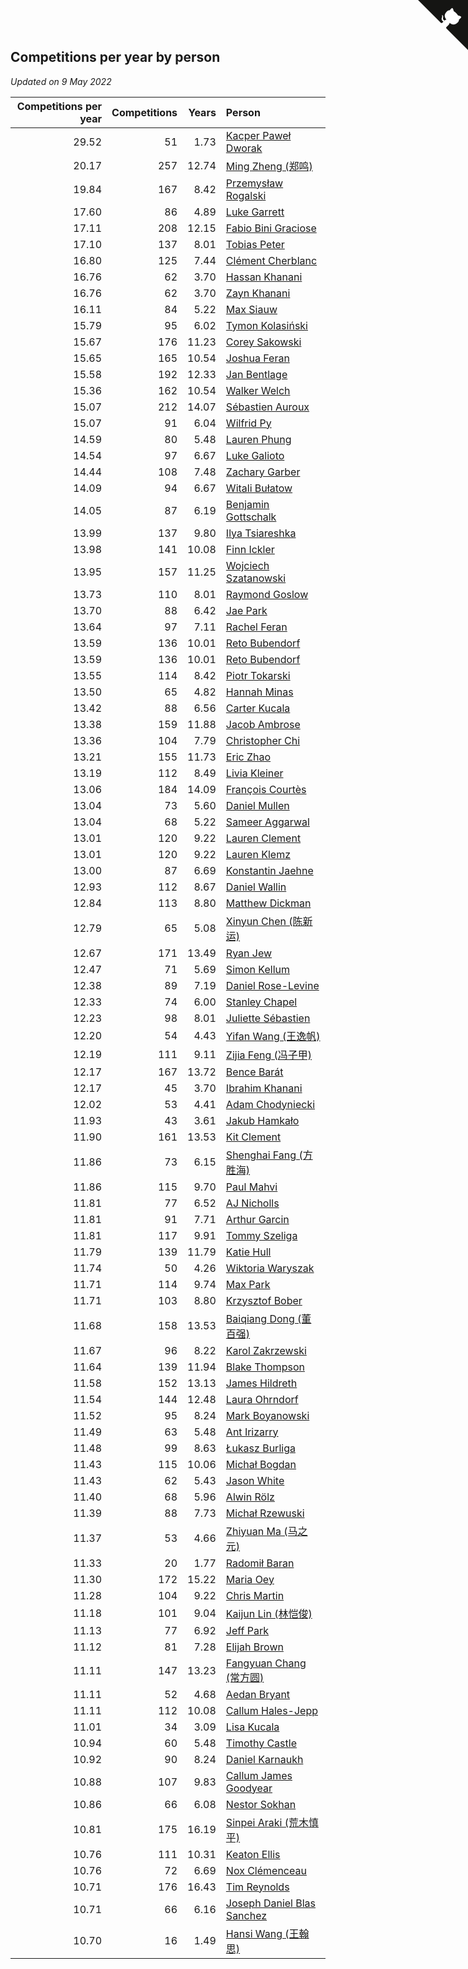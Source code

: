 ## Competitions per year by person

*Updated on  9 May 2022*

| Competitions per year | Competitions | Years | Person |
| ---: | ---: | ---: | :--- |
| 29.52 | 51 | 1.73 | [Kacper Paweł Dworak](https://www.worldcubeassociation.org/persons/2020DWOR01) |
| 20.17 | 257 | 12.74 | [Ming Zheng (郑鸣)](https://www.worldcubeassociation.org/persons/2009ZHEN11) |
| 19.84 | 167 | 8.42 | [Przemysław Rogalski](https://www.worldcubeassociation.org/persons/2013ROGA02) |
| 17.60 | 86 | 4.89 | [Luke Garrett](https://www.worldcubeassociation.org/persons/2017GARR05) |
| 17.11 | 208 | 12.15 | [Fabio Bini Graciose](https://www.worldcubeassociation.org/persons/2010GRAC02) |
| 17.10 | 137 | 8.01 | [Tobias Peter](https://www.worldcubeassociation.org/persons/2014PETE03) |
| 16.80 | 125 | 7.44 | [Clément Cherblanc](https://www.worldcubeassociation.org/persons/2014CHER05) |
| 16.76 | 62 | 3.70 | [Hassan Khanani](https://www.worldcubeassociation.org/persons/2018KHAN26) |
| 16.76 | 62 | 3.70 | [Zayn Khanani](https://www.worldcubeassociation.org/persons/2018KHAN28) |
| 16.11 | 84 | 5.22 | [Max Siauw](https://www.worldcubeassociation.org/persons/2017SIAU02) |
| 15.79 | 95 | 6.02 | [Tymon Kolasiński](https://www.worldcubeassociation.org/persons/2016KOLA02) |
| 15.67 | 176 | 11.23 | [Corey Sakowski](https://www.worldcubeassociation.org/persons/2011SAKO01) |
| 15.65 | 165 | 10.54 | [Joshua Feran](https://www.worldcubeassociation.org/persons/2011FERA01) |
| 15.58 | 192 | 12.33 | [Jan Bentlage](https://www.worldcubeassociation.org/persons/2010BENT01) |
| 15.36 | 162 | 10.54 | [Walker Welch](https://www.worldcubeassociation.org/persons/2011WELC01) |
| 15.07 | 212 | 14.07 | [Sébastien Auroux](https://www.worldcubeassociation.org/persons/2008AURO01) |
| 15.07 | 91 | 6.04 | [Wilfrid Py](https://www.worldcubeassociation.org/persons/2016PYWI01) |
| 14.59 | 80 | 5.48 | [Lauren Phung](https://www.worldcubeassociation.org/persons/2016PHUN02) |
| 14.54 | 97 | 6.67 | [Luke Galioto](https://www.worldcubeassociation.org/persons/2015GALI02) |
| 14.44 | 108 | 7.48 | [Zachary Garber](https://www.worldcubeassociation.org/persons/2014GARB01) |
| 14.09 | 94 | 6.67 | [Witali Bułatow](https://www.worldcubeassociation.org/persons/2015BUAT01) |
| 14.05 | 87 | 6.19 | [Benjamin Gottschalk](https://www.worldcubeassociation.org/persons/2016GOTT01) |
| 13.99 | 137 | 9.80 | [Ilya Tsiareshka](https://www.worldcubeassociation.org/persons/2012TERE01) |
| 13.98 | 141 | 10.08 | [Finn Ickler](https://www.worldcubeassociation.org/persons/2012ICKL01) |
| 13.95 | 157 | 11.25 | [Wojciech Szatanowski](https://www.worldcubeassociation.org/persons/2011SZAT01) |
| 13.73 | 110 | 8.01 | [Raymond Goslow](https://www.worldcubeassociation.org/persons/2014GOSL01) |
| 13.70 | 88 | 6.42 | [Jae Park](https://www.worldcubeassociation.org/persons/2015PARK24) |
| 13.64 | 97 | 7.11 | [Rachel Feran](https://www.worldcubeassociation.org/persons/2015FERA01) |
| 13.59 | 136 | 10.01 | [Reto Bubendorf](https://www.worldcubeassociation.org/persons/2012BUBE01) |
| 13.59 | 136 | 10.01 | [Reto Bubendorf](https://www.worldcubeassociation.org/persons/2012BUBE01) |
| 13.55 | 114 | 8.42 | [Piotr Tokarski](https://www.worldcubeassociation.org/persons/2013TOKA01) |
| 13.50 | 65 | 4.82 | [Hannah Minas](https://www.worldcubeassociation.org/persons/2017MINA04) |
| 13.42 | 88 | 6.56 | [Carter Kucala](https://www.worldcubeassociation.org/persons/2015KUCA01) |
| 13.38 | 159 | 11.88 | [Jacob Ambrose](https://www.worldcubeassociation.org/persons/2010AMBR01) |
| 13.36 | 104 | 7.79 | [Christopher Chi](https://www.worldcubeassociation.org/persons/2014CHIC01) |
| 13.21 | 155 | 11.73 | [Eric Zhao](https://www.worldcubeassociation.org/persons/2010ZHAO19) |
| 13.19 | 112 | 8.49 | [Livia Kleiner](https://www.worldcubeassociation.org/persons/2013KLEI03) |
| 13.06 | 184 | 14.09 | [François Courtès](https://www.worldcubeassociation.org/persons/2008COUR01) |
| 13.04 | 73 | 5.60 | [Daniel Mullen](https://www.worldcubeassociation.org/persons/2016MULL04) |
| 13.04 | 68 | 5.22 | [Sameer Aggarwal](https://www.worldcubeassociation.org/persons/2017AGGA01) |
| 13.01 | 120 | 9.22 | [Lauren Clement](https://www.worldcubeassociation.org/persons/2013KLEM01) |
| 13.01 | 120 | 9.22 | [Lauren Klemz](https://www.worldcubeassociation.org/persons/2013KLEM01) |
| 13.00 | 87 | 6.69 | [Konstantin Jaehne](https://www.worldcubeassociation.org/persons/2015JAEH01) |
| 12.93 | 112 | 8.67 | [Daniel Wallin](https://www.worldcubeassociation.org/persons/2013WALL03) |
| 12.84 | 113 | 8.80 | [Matthew Dickman](https://www.worldcubeassociation.org/persons/2013DICK01) |
| 12.79 | 65 | 5.08 | [Xinyun Chen (陈新运)](https://www.worldcubeassociation.org/persons/2017CHEN36) |
| 12.67 | 171 | 13.49 | [Ryan Jew](https://www.worldcubeassociation.org/persons/2008JEWR01) |
| 12.47 | 71 | 5.69 | [Simon Kellum](https://www.worldcubeassociation.org/persons/2016KELL12) |
| 12.38 | 89 | 7.19 | [Daniel Rose-Levine](https://www.worldcubeassociation.org/persons/2015ROSE01) |
| 12.33 | 74 | 6.00 | [Stanley Chapel](https://www.worldcubeassociation.org/persons/2016CHAP04) |
| 12.23 | 98 | 8.01 | [Juliette Sébastien](https://www.worldcubeassociation.org/persons/2014SEBA01) |
| 12.20 | 54 | 4.43 | [Yifan Wang (王逸帆)](https://www.worldcubeassociation.org/persons/2017WANY29) |
| 12.19 | 111 | 9.11 | [Zijia Feng (冯子甲)](https://www.worldcubeassociation.org/persons/2013FENG02) |
| 12.17 | 167 | 13.72 | [Bence Barát](https://www.worldcubeassociation.org/persons/2008BARA01) |
| 12.17 | 45 | 3.70 | [Ibrahim Khanani](https://www.worldcubeassociation.org/persons/2018KHAN27) |
| 12.02 | 53 | 4.41 | [Adam Chodyniecki](https://www.worldcubeassociation.org/persons/2017CHOD02) |
| 11.93 | 43 | 3.61 | [Jakub Hamkało](https://www.worldcubeassociation.org/persons/2018HAMK01) |
| 11.90 | 161 | 13.53 | [Kit Clement](https://www.worldcubeassociation.org/persons/2008CLEM01) |
| 11.86 | 73 | 6.15 | [Shenghai Fang (方胜海)](https://www.worldcubeassociation.org/persons/2016FANG01) |
| 11.86 | 115 | 9.70 | [Paul Mahvi](https://www.worldcubeassociation.org/persons/2012MAHV01) |
| 11.81 | 77 | 6.52 | [AJ Nicholls](https://www.worldcubeassociation.org/persons/2015NICH04) |
| 11.81 | 91 | 7.71 | [Arthur Garcin](https://www.worldcubeassociation.org/persons/2014GARC27) |
| 11.81 | 117 | 9.91 | [Tommy Szeliga](https://www.worldcubeassociation.org/persons/2012SZEL01) |
| 11.79 | 139 | 11.79 | [Katie Hull](https://www.worldcubeassociation.org/persons/2010HULL01) |
| 11.74 | 50 | 4.26 | [Wiktoria Waryszak](https://www.worldcubeassociation.org/persons/2018WARY01) |
| 11.71 | 114 | 9.74 | [Max Park](https://www.worldcubeassociation.org/persons/2012PARK03) |
| 11.71 | 103 | 8.80 | [Krzysztof Bober](https://www.worldcubeassociation.org/persons/2013BOBE01) |
| 11.68 | 158 | 13.53 | [Baiqiang Dong (董百强)](https://www.worldcubeassociation.org/persons/2008DONG06) |
| 11.67 | 96 | 8.22 | [Karol Zakrzewski](https://www.worldcubeassociation.org/persons/2014ZAKR01) |
| 11.64 | 139 | 11.94 | [Blake Thompson](https://www.worldcubeassociation.org/persons/2010THOM03) |
| 11.58 | 152 | 13.13 | [James Hildreth](https://www.worldcubeassociation.org/persons/2009HILD01) |
| 11.54 | 144 | 12.48 | [Laura Ohrndorf](https://www.worldcubeassociation.org/persons/2009OHRN01) |
| 11.52 | 95 | 8.24 | [Mark Boyanowski](https://www.worldcubeassociation.org/persons/2014BOYA01) |
| 11.49 | 63 | 5.48 | [Ant Irizarry](https://www.worldcubeassociation.org/persons/2016IRIZ02) |
| 11.48 | 99 | 8.63 | [Łukasz Burliga](https://www.worldcubeassociation.org/persons/2013BURL01) |
| 11.43 | 115 | 10.06 | [Michał Bogdan](https://www.worldcubeassociation.org/persons/2012BOGD01) |
| 11.43 | 62 | 5.43 | [Jason White](https://www.worldcubeassociation.org/persons/2016WHIT16) |
| 11.40 | 68 | 5.96 | [Alwin Rölz](https://www.worldcubeassociation.org/persons/2016ROLZ01) |
| 11.39 | 88 | 7.73 | [Michał Rzewuski](https://www.worldcubeassociation.org/persons/2014RZEW01) |
| 11.37 | 53 | 4.66 | [Zhiyuan Ma (马之元)](https://www.worldcubeassociation.org/persons/2017MAZH04) |
| 11.33 | 20 | 1.77 | [Radomił Baran](https://www.worldcubeassociation.org/persons/2020BARA02) |
| 11.30 | 172 | 15.22 | [Maria Oey](https://www.worldcubeassociation.org/persons/2007OEYM01) |
| 11.28 | 104 | 9.22 | [Chris Martin](https://www.worldcubeassociation.org/persons/2013MART03) |
| 11.18 | 101 | 9.04 | [Kaijun Lin (林恺俊)](https://www.worldcubeassociation.org/persons/2013LINK01) |
| 11.13 | 77 | 6.92 | [Jeff Park](https://www.worldcubeassociation.org/persons/2015PARK08) |
| 11.12 | 81 | 7.28 | [Elijah Brown](https://www.worldcubeassociation.org/persons/2015BROW03) |
| 11.11 | 147 | 13.23 | [Fangyuan Chang (常方圆)](https://www.worldcubeassociation.org/persons/2009CHAN04) |
| 11.11 | 52 | 4.68 | [Aedan Bryant](https://www.worldcubeassociation.org/persons/2017BRYA06) |
| 11.11 | 112 | 10.08 | [Callum Hales-Jepp](https://www.worldcubeassociation.org/persons/2012HALE01) |
| 11.01 | 34 | 3.09 | [Lisa Kucala](https://www.worldcubeassociation.org/persons/2019KUCA01) |
| 10.94 | 60 | 5.48 | [Timothy Castle](https://www.worldcubeassociation.org/persons/2016CAST48) |
| 10.92 | 90 | 8.24 | [Daniel Karnaukh](https://www.worldcubeassociation.org/persons/2014KARN02) |
| 10.88 | 107 | 9.83 | [Callum James Goodyear](https://www.worldcubeassociation.org/persons/2012GOOD02) |
| 10.86 | 66 | 6.08 | [Nestor Sokhan](https://www.worldcubeassociation.org/persons/2016SOKH01) |
| 10.81 | 175 | 16.19 | [Sinpei Araki (荒木慎平)](https://www.worldcubeassociation.org/persons/2006ARAK01) |
| 10.76 | 111 | 10.31 | [Keaton Ellis](https://www.worldcubeassociation.org/persons/2012ELLI01) |
| 10.76 | 72 | 6.69 | [Nox Clémenceau](https://www.worldcubeassociation.org/persons/2015CLEM03) |
| 10.71 | 176 | 16.43 | [Tim Reynolds](https://www.worldcubeassociation.org/persons/2005REYN01) |
| 10.71 | 66 | 6.16 | [Joseph Daniel Blas Sanchez](https://www.worldcubeassociation.org/persons/2016SANC08) |
| 10.70 | 16 | 1.49 | [Hansi Wang (王翰思)](https://www.worldcubeassociation.org/persons/2020WANG19) |


<a href="https://github.com/JustinTimeCuber/wca_statistics" class="github-corner" aria-label="View source on Github"><svg width="80" height="80" viewBox="0 0 250 250" style="fill:#151513; color:#fff; position: absolute; top: 0; border: 0; right: 0;" aria-hidden="true"><path d="M0,0 L115,115 L130,115 L142,142 L250,250 L250,0 Z"></path><path d="M128.3,109.0 C113.8,99.7 119.0,89.6 119.0,89.6 C122.0,82.7 120.5,78.6 120.5,78.6 C119.2,72.0 123.4,76.3 123.4,76.3 C127.3,80.9 125.5,87.3 125.5,87.3 C122.9,97.6 130.6,101.9 134.4,103.2" fill="currentColor" style="transform-origin: 130px 106px;" class="octo-arm"></path><path d="M115.0,115.0 C114.9,115.1 118.7,116.5 119.8,115.4 L133.7,101.6 C136.9,99.2 139.9,98.4 142.2,98.6 C133.8,88.0 127.5,74.4 143.8,58.0 C148.5,53.4 154.0,51.2 159.7,51.0 C160.3,49.4 163.2,43.6 171.4,40.1 C171.4,40.1 176.1,42.5 178.8,56.2 C183.1,58.6 187.2,61.8 190.9,65.4 C194.5,69.0 197.7,73.2 200.1,77.6 C213.8,80.2 216.3,84.9 216.3,84.9 C212.7,93.1 206.9,96.0 205.4,96.6 C205.1,102.4 203.0,107.8 198.3,112.5 C181.9,128.9 168.3,122.5 157.7,114.1 C157.9,116.9 156.7,120.9 152.7,124.9 L141.0,136.5 C139.8,137.7 141.6,141.9 141.8,141.8 Z" fill="currentColor" class="octo-body"></path></svg></a><style>.github-corner:hover .octo-arm{animation:octocat-wave 560ms ease-in-out}@keyframes octocat-wave{0%,100%{transform:rotate(0)}20%,60%{transform:rotate(-25deg)}40%,80%{transform:rotate(10deg)}}@media (max-width:500px){.github-corner:hover .octo-arm{animation:none}.github-corner .octo-arm{animation:octocat-wave 560ms ease-in-out}}</style>
